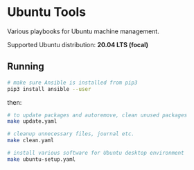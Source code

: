 # Ubuntu Tools

Various playbooks for Ubuntu machine management.

Supported Ubuntu distribution: **20.04 LTS (focal)**

## Running

```bash
# make sure Ansible is installed from pip3
pip3 install ansible --user
```

then:

```bash
# to update packages and autoremove, clean unused packages
make update.yaml

# cleanup unnecessary files, journal etc.
make clean.yaml

# install various software for Ubuntu desktop environment
make ubuntu-setup.yaml
```
